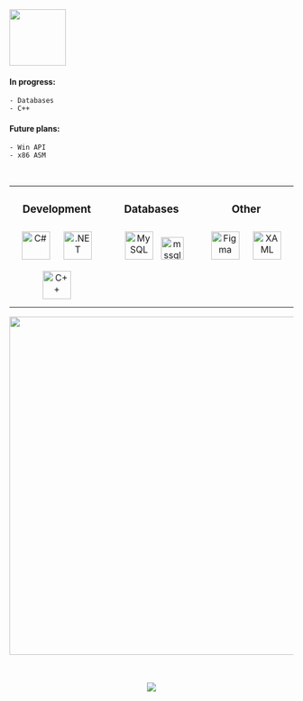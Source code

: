 
<!-- TITLE GIF -->
<div align="left">
        <img src="https://media.giphy.com/media/UvPvsX9oMlMWs/giphy.gif" width="100" height="100"/>
</div>


<!-- ABOUT ME -->
<div align="center">
<div align="left">
    <h4>
    In progress:
    </h4>
        
    - Databases
    - C++
    
</div>

<div align="left">
    <h4>
    Future plans:
    </h4>
    
    - Win API
    - x86 ASM
</div>

</br>

<table style="border-collapse: collapse; border: none;" align="left">
    <tr>
        <td valign="top" width="33%">    
            <div align="center">
                <h3>Development</h3>
                <a href="https://docs.microsoft.com/en-us/dotnet/csharp/" target="_blank">
                <img style="margin: 10px" src="https://profilinator.rishav.dev/skills-assets/csharp-original.svg" alt="C#" height="50" /></a>
                <a href="https://dotnet.microsoft.com/download/dotnet-framework" target="_blank">
                <img style="margin: 10px" src="https://profilinator.rishav.dev/skills-assets/dot-net-original-wordmark.svg" alt=".NET"     height="50" /></a>
                <a href="https://cplusplus.com/" target="_blank">
                <img style="margin: 10px" src="https://profilinator.rishav.dev/skills-assets/cplusplus-original.svg" alt="C++" height="50"/></a>  
            </div>
        </td>
        <td valign="top" width="33%">
            <div align="center">
                <h3>Databases</h3>
                <a href="https://www.mysql.com/" target="_blank">
                <img style="margin: 10px" src="https://profilinator.rishav.dev/skills-assets/mysql-original-wordmark.svg" alt="MySQL" height="50" /></a>
                <a href="https://www.microsoft.com/en-us/sql-server" target="_blank" rel="noreferrer">
                <img src="https://www.svgrepo.com/show/303229/microsoft-sql-server-logo.svg" alt="mssql" width="40" height="40"/></a>
            </div>
        </td>
        <td valign="top" width="33%">
            <div align="center">
                <h3>Other</h3>
                <a href="https://www.figma.com/" target="_blank">
                <img style="margin: 10px" src="https://profilinator.rishav.dev/skills-assets/figma-icon.svg" alt="Figma" height="50" /></a>  
                <a href="https://docs.microsoft.com/en-us/dotnet/desktop/wpf/xaml/" target="_blank">
                <img style="margin: 10px" src="https://profilinator.rishav.dev/skills-assets/xaml.png" alt="XAML" height="50" /></a>
            </div>
        </td>
    </tr>
</table>

<!-- STATS -->
<div align="left">
    <table align="center" style="border-collapse: collapse; border: none;">
        <tr>
            <img src="https://github-profile-summary-cards.vercel.app/api/cards/profile-details?username=xGrimy&theme=github_dark" width="600"/>
        </tr>
    </table>
</div>

</br>

<div align="center">
    <img src="https://komarev.com/ghpvc/?username=xGrimy&color=yellowgreen&&style=flat-square"/>
</div>
